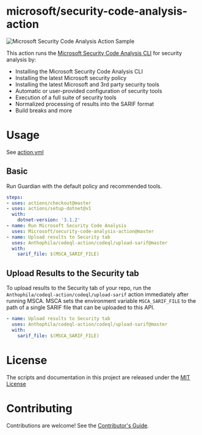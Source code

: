 # microsoft/security-code-analysis-action

![Microsoft Security Code Analysis Action Sample](https://github.com/microsoft/security-code-analysis-action/workflows/Microsoft%20Security%20Code%20Analysis%20Action%20Sample/badge.svg)

This action runs the [Microsoft Security Code Analysis  CLI](https://aka.ms/mscadocs) for security analysis by:

* Installing the Microsoft Security Code Analysis CLI
* Installing the latest Microsoft security policy
* Installing the latest Microsoft and 3rd party security tools
* Automatic or user-provided configuration of security tools
* Execution of a full suite of security tools
* Normalized processing of results into the SARIF format
* Build breaks and more

# Usage

See [action.yml](action.yml)

## Basic

Run Guardian with the default policy and recommended tools.

```yaml
steps:
- uses: actions/checkout@master
- uses: actions/setup-dotnet@v1
  with:
    dotnet-version: '3.1.2'
- name: Run Microsoft Security Code Analysis
  uses: Microsoft/security-code-analysis-action@master
- name: Upload results to Security tab
  uses: Anthophila/codeql-action/codeql/upload-sarif@master
  with:
    sarif_file: $(MSCA_SARIF_FILE)
```

## Upload Results to the Security tab

To upload results to the Security tab of your repo, run the `Anthophila/codeql-action/codeql/upload-sarif` action immediately after running MSCA. MSCA sets the environment variable `MSCA_SARIF_FILE` to the path of a single SARIF file that can be uploaded to this API.

```yaml
- name: Upload results to Security tab
  uses: Anthophila/codeql-action/codeql/upload-sarif@master
  with:
    sarif_file: $(MSCA_SARIF_FILE)
```

# License

The scripts and documentation in this project are released under the [MIT License](LICENSE)

# Contributing

Contributions are welcome! See the [Contributor's Guide](docs/contributors.md).
